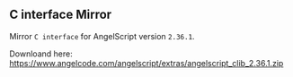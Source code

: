 ## C interface Mirror

Mirror `C interface` for AngelScript version `2.36.1`.

Downloand here: https://www.angelcode.com/angelscript/extras/angelscript_clib_2.36.1.zip
